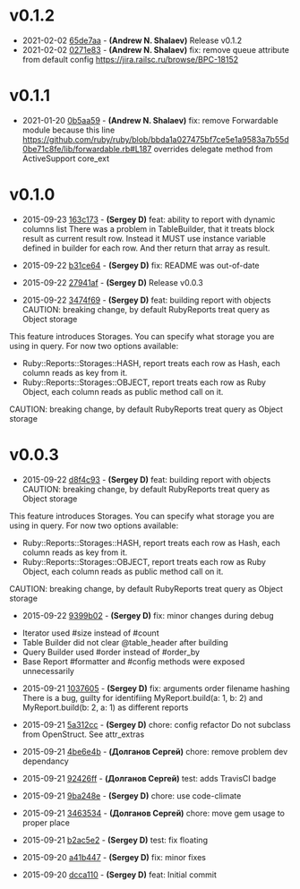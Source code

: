 # v0.1.2

* 2021-02-02 [65de7aa](../../commit/65de7aa) - __(Andrew N. Shalaev)__ Release v0.1.2 
* 2021-02-02 [0271e83](../../commit/0271e83) - __(Andrew N. Shalaev)__ fix: remove queue attribute from default config 
https://jira.railsc.ru/browse/BPC-18152

# v0.1.1

* 2021-01-20 [0b5aa59](../../commit/0b5aa59) - __(Andrew N. Shalaev)__ fix: remove Forwardable module 
because this line https://github.com/ruby/ruby/blob/bbda1a027475bf7ce5e1a9583a7b55d0be71c8fe/lib/forwardable.rb#L187
overrides delegate method from ActiveSupport core_ext

# v0.1.0

* 2015-09-23 [163c173](../../commit/163c173) - __(Sergey D)__ feat: ability to report with dynamic columns list 
There was a problem in TableBuilder, that it treats block result as
current result row. Instead it MUST use instance variable defined in
builder for each row. And ther return that array as result.

* 2015-09-22 [b31ce64](../../commit/b31ce64) - __(Sergey D)__ fix: README was out-of-date 
* 2015-09-22 [27941af](../../commit/27941af) - __(Sergey D)__ Release v0.0.3 
* 2015-09-22 [3474f69](../../commit/3474f69) - __(Sergey D)__ feat: building report with objects 
CAUTION: breaking change, by default RubyReports treat query as Object
storage

This feature introduces Storages. You can specify what storage you are
using in query. For now two options available:
- Ruby::Reports::Storages::HASH, report treats each row as Hash, each
  column reads as key from it.
- Ruby::Reports::Storages::OBJECT, report treats each row as Ruby
  Object, each column reads as public method call on it.

CAUTION: breaking change, by default RubyReports treat query as Object
storage

# v0.0.3

* 2015-09-22 [d8f4c93](../../commit/d8f4c93) - __(Sergey D)__ feat: building report with objects 
CAUTION: breaking change, by default RubyReports treat query as Object
storage

This feature introduces Storages. You can specify what storage you are
using in query. For now two options available:
- Ruby::Reports::Storages::HASH, report treats each row as Hash, each
  column reads as key from it.
- Ruby::Reports::Storages::OBJECT, report treats each row as Ruby
  Object, each column reads as public method call on it.

CAUTION: breaking change, by default RubyReports treat query as Object
storage

* 2015-09-22 [9399b02](../../commit/9399b02) - __(Sergey D)__ fix: minor changes during debug 
- Iterator used #size instead of #count
- Table Builder did not clear @table_header after building
- Query Builder used #order instead of #order_by
- Base Report #formatter and #config methods were exposed unnecessarily

* 2015-09-21 [1037605](../../commit/1037605) - __(Sergey D)__ fix: arguments order filename hashing 
There is a bug, guilty for identifiing MyReport.build(a: 1, b: 2) and
MyReport.build(b: 2, a: 1) as different reports

* 2015-09-21 [5a312cc](../../commit/5a312cc) - __(Sergey D)__ chore: config refactor 
Do not subclass from OpenStruct. See attr_extras

* 2015-09-21 [4be6e4b](../../commit/4be6e4b) - __(Долганов Сергей)__ chore: remove problem dev dependancy 
* 2015-09-21 [92426ff](../../commit/92426ff) - __(Долганов Сергей)__ test: adds TravisCI badge 
* 2015-09-21 [9ba248e](../../commit/9ba248e) - __(Sergey D)__ chore: use code-climate 
* 2015-09-21 [3463534](../../commit/3463534) - __(Долганов Сергей)__ chore: move gem usage to proper place 
* 2015-09-21 [b2ac5e2](../../commit/b2ac5e2) - __(Sergey D)__ test: fix floating 
* 2015-09-20 [a41b447](../../commit/a41b447) - __(Sergey D)__ fix: minor fixes 
* 2015-09-20 [dcca110](../../commit/dcca110) - __(Sergey D)__ feat: Initial commit 
